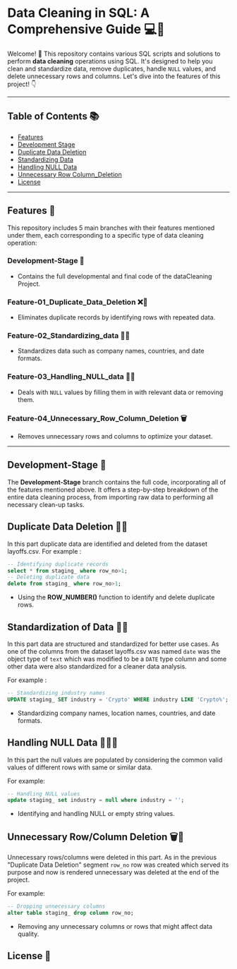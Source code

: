 # Data Cleaning in SQL: A Comprehensive Guide 💻🧹

Welcome! 🚀 This repository contains various SQL scripts and solutions to perform **data cleaning** operations using SQL. It's designed to help you clean and standardize data, remove duplicates, handle `NULL` values, and delete unnecessary rows and columns. Let's dive into the features of this project! 👇

---

## Table of Contents 📚

- [Features](#features)
- [Development Stage](#development-stage)
- [Duplicate Data Deletion](#duplicate-data-deletion)
- [Standardizing Data](#standardizing-data)
- [Handling NULL Data](#handling-null-data)
- [Unnecessary Row Column_Deletion](#unnecessary-row-column-deletion)
- [License](#license)

---

## Features 🌟

This repository includes 5 main branches with their features mentioned under them, each corresponding to a specific type of data cleaning operation:

### Development-Stage 🚧
- Contains the full developmental and final code of the dataCleaning Project.

### **Feature-01_Duplicate_Data_Deletion** ❌🔄
- Eliminates duplicate records by identifying rows with repeated data.
  
### **Feature-02_Standardizing_data** 🔧🎨
- Standardizes data such as company names, countries, and date formats.

### **Feature-03_Handling_NULL_data** 🚫🤔
- Deals with `NULL` values by filling them in with relevant data or removing them.

### **Feature-04_Unnecessary_Row_Column_Deletion** 🗑️
- Removes unnecessary rows and columns to optimize your dataset.

---

## Development-Stage 🚧

The **Development-Stage** branch contains the full code, incorporating all of the features mentioned above. It offers a step-by-step breakdown of the entire data cleaning process, from importing raw data to performing all necessary clean-up tasks.


## Duplicate Data Deletion 🔄❌
In this part duplicate data are identified and deleted from the dataset layoffs.csv. 
For example :
```sql
-- Identifying duplicate records
select * from staging_ where row_no>1;
-- Deleting duplicate data
delete from staging_ where row_no>1;
```
- Using the **ROW_NUMBER()** function to identify and delete duplicate rows.
## Standardization of Data 🎨📝
In this part data are structured and standardized for better use cases. 
As one of the columns from the dataset layoffs.csv was named `date` was the object type of `text` which was modified 
to be a `DATE` type column and some other data were also standardized for a cleaner data analysis.

For example :
```sql
-- Standardizing industry names
UPDATE staging_ SET industry = 'Crypto' WHERE industry LIKE 'Crypto%';
```
- Standardizing company names, location names, countries, and date formats.

## Handling NULL Data 🚫🤷‍♂️
In this part the null values are populated by considering the common valid values of different rows with same or similar data.

For example:
```sql
-- Handling NULL values
update staging_ set industry = null where industry = '';

```
- Identifying and handling NULL or empty string values.

## Unnecessary Row/Column Deletion 🗑️🚪
Unnecessary rows/columns were deleted in this part.
As in the previous "Duplicate Data Deletion" segment `row_no` row was created which served its purpose and now is rendered unnecessary was deleted at the
end of the project.

For example:
```sql
-- Dropping unnecessary columns
alter table staging_ drop column row_no;
```
- Removing any unnecessary columns or rows that might affect data quality.

## License 📜



